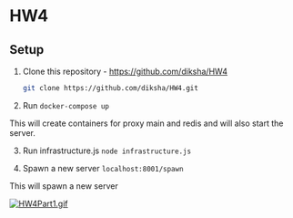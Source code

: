 
# HW4

## Setup

1. Clone this repository - https://github.com/diksha/HW4
	```bash
	git clone https://github.com/diksha/HW4.git
	```

2. Run 
```docker-compose up```

This will create containers for proxy main and redis and will also start the server.

3. Run infrastructure.js 
```node infrastructure.js```

4. Spawn a new server
```localhost:8001/spawn```

This will spawn a new server

[![HW4Part1.gif](https://github.com/diksha/HW4/blob/master/screencast/HW4Part1.gif)](#HW4Part1.gif)

